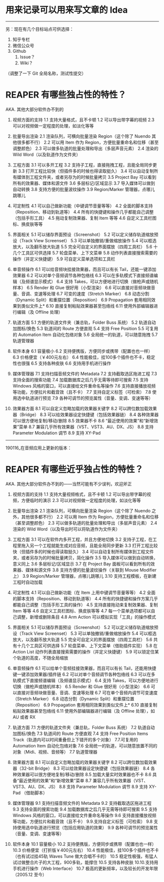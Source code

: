 # 用来记录可以用来写文章的 Idea

---

另：现在有几个目标站点可供选择：

1. 知乎专栏
2. 微信公众号
3. Github
    1. Issue？
    2. Wiki？

（调整了一下 Git 全局名称，测试性提交）


# REAPER 有哪些独占性的特性？
AKA. 其他大部分软件办不到的

1. 视频方面的支持
    1.1 支持大量格式，且不卡顿
    1.2 可以导出带字幕的视频
    2.3 可以对视频做一定程度的处理，如淡化等等

2. 批量导出渲染
    2.1 渲染队列，可横向批量渲染 Region（这个除了 Nuendo 其他很多都不行）
    2.2 可以用 Item 作为 Region，方便批量重命名和位移（甚至调整颜色）
    2.3 可以做多轨道的批量处理和导出（多层声音元素）
    2.4 渲染的 Wild Word（以及轨道作为文件夹）

3. 工程方面
    3.1 可以多开工程
    3.2 支持子工程，直接拖拽工程，且能全局同步更新
    3.3 打开工程比较快（但插件多的时候也得读取挺久）
    3.4 可以自动复制所有媒体到工程文件夹，或者另存为的时候批量拷贝
    3.5 Project Bay 可以看到所有的效果器、媒体和源文件
    3.6 多层标记/区域显示
    3.7 导入媒体可以做到自动转换
    3.8 支持方便的批量波纹操作
    3.9 Region/Marker 管理器，点哪儿跳哪儿

4. 可定制性
    4.1 可以自己做新功能（中键调节音量等等）
    4.2 全面的脚本支持（Reposition、移动到轨道等）
    4.4 所有的快捷键和操作几乎都能自己调整（包括手形工具）
    4.5 拖动复制效果器、复制 Item 等等
    4.6 自定义工具栏图标、换皮肤等等

5. 界面相关
    5.1 可以储存界面预设（Screenshot）
    5.2 可以定义储存轨道缩放预设（Track View Screenset）
    5.3 可以单独撤销/重做缩放操作
    5.4 可以框选放大，以及翻币放大轨道
    5.5 完全可自定义的界面摆放（四周工具栏）
    5.6 十几个工具区可供选择
    5.7 轮盘菜单、上下文菜单
    5.8 动作列表直接搜索需要的操作（并定义快捷键）
    5.9 可自定义菜单选项和工具栏
    
6. 单音频操作
    6.1 可以给音频块挂接效果器，而且可以有长 Tail，还能一键添加效果器
    6.2 可以对单个音频调节各种包络线
    6.3 可以在多轨模式下直接频谱编辑（及频谱显示模式）
    6.4 支持 Takes，可以方便地进行切换（做枪声或随机样本）
    6.5 Render 和 Glue 很好用（小型渲染）
    6.6 可以直接对音频块做音量、音调、变速等处理
    6.7 可变的速度（Stretch Marker）
    6.8 动态分割（Dynamic Split）和重摆位置（Reposition）
    6.9 Propagation 套用相同效果到类似文件上*
    6.10 直接复制粘贴效果器甚至包络线
    6.11 使用外部编辑器进行编辑（及 Offline 处理）
    

5. 轨道方面
    5.1 方便的轨道文件夹（兼总轨，Folder Buss 系统）
    5.2 轨道自动加图标/换色
    5.3 轨道间的 Route 方便直观
    5.4 支持 Free Position
    5.5 可复用的 Automation Item 自动化包络对象
    5.6 全局统一的轨道，可以随意拖拽
    5.7 轨道管理器

6. 软件本身
    6.1 容量极小
    6.2 支持便携版，方便同步或携带（配置也也一样）
    6.3 价格便宜（￥400元左右）
    6.4 性能极佳，挂100多个插件也不卡，稳定性也很强
    6.5 支持各种皮肤
    6.6 支持用手机进行操作

7. 媒体管理器
    7.1 支持扫描音频文件的 Metadata
    7.2 支持截取选区拖进工程
    7.3 支持全面的搜索功能
    7.4 加载数据库之后几乎无需等待即可搜索
    7.5 支持 Windows 风格的窗口，可以直接给文件重命名等操作
    7.6 支持直接播放视频等功能，方便拉片和截音效（且不卡）
    7.7 支持自定义标签（可检索）
    7.8 使用选中轨道进行预览
    7.9 各种可调节的预览属性（音量、变调、变速等等）

8. 效果器方面
    8.1 可以自定义忽略加载的效果器关键字
    8.2 可以跨位数加载效果器（Bridge）
    8.3 可以给效果器设定快捷键（包括效果器链）
    8.4 各种效果器可以很方便地复制/移动/删除
    8.5 效果器不卡
    8.6 “最近使用的效果”和“新增效果”菜单
    8.7 兼容几乎所有效果器（VST、VST3、AU、DX、JS）
    8.8 支持 Parameter Modulation 调节
    8.9 支持 XY-Pad 



---

190116_在音频应用上更新的版本：

# REAPER 有哪些近乎独占性的特性？
AKA. 其他大部分软件办不到的——当然可能有不少误判，欢迎斧正

1. 视频方面的支持
    1.1 支持大量视频格式，且不卡顿
    1.2 可以导出带字幕的视频，方便临时的演示
    2.3 可以对视频做一定程度的处理，如淡化等等

2. 批量导出渲染
    2.1 渲染队列，可横向批量渲染 Region（这个除了 Nuendo 之外，其他很多都不行）
    2.2 可以用 Item 作为 Region，方便批量重命名和位移（甚至调整颜色）
    2.3 可以做多轨道的批量处理和导出（多层声音元素）
    2.4 渲染的 Wild Word（以及导出时可以将轨道作为文件夹）

3. 工程方面
    3.1 可以在软件内多开工程，并且方便地切换
    3.2 支持子工程，在工程里拖入另一个工程就能生成对应音频，且能全局同步更新
    3.3 打开工程比较快（但插件多的时候也得读取挺久）
    3.4 可以自动复制所有媒体到工程文件夹，或者另存为的时候批量拷贝，简化操作
    3.5 导入媒体可以做到自动转换，意义同上
    3.6 多层标记/区域显示
    3.7 在 Project Bay 面板可以看到所有的效果器、媒体和源文件
    3.8 支持方便的批量波纹操作（关联到 Mouse Modifier 上）
    3.9 Region/Marker 管理器，点哪儿跳哪儿
    3.10 支持工程模板，在新建工程时自动加载

4. 可定制性
    4.1 可以自己做新功能（在 Item 上用中键调节音量等等）
    4.2 全面的脚本支持（Reposition、移动到轨道等）
    4.4 所有的快捷键和操作方案几乎都能自己调整（包括手形工具的操作）
    4.5 支持直接拖动来复制效果器、复制 Item 等等
    4.6 自定义工具栏图标、换皮肤等等
    4.7 每一个菜单选项都可以自己调整，新增或删除条目
    4.8 Arm Action 可以模拟实现「工具」的操作模式

5. 界面相关
    5.1 可以储存界面预设（Screenshot）
    5.2 可以定义储存轨道缩放预设（Track View Screenset）
    5.3 可以单独撤销/重做缩放操作
    5.4 可以框选放大，以及翻币放大轨道
    5.5 完全可自定义的界面摆放（四周工具栏）
    5.6 共有十几个工具区可供选择
    5.7 轮盘菜单、上下文菜单（借助插件实现）
    5.8 在 Action List 动作列表直接搜索需要的操作（并定义快捷键）
    5.9 可以锁定住某个轨道的高度，不随全局缩放

6. 单音频操作
    6.1 可以给单个音频挂接效果器，而且可以有长 Tail，还能用快捷键一键添加效果器/插件链
    6.2 可以对单个音频调节各种包络线
    6.3 可以在多轨模式下直接频谱编辑（及频谱显示模式）
    6.4 支持 Takes，可以方便地进行切换（做枪声或随机样本）
    6.5 Render 和 Glue 很好用（小型渲染）
    6.6 可以直接对音频块做音量、音调、变速等处理
    6.7 可在单个音频内调节可变速度（Stretch Marker）
    6.8 动态分割（Dynamic Split）和重摆位置（Reposition）
    6.9 Propagation 套用相同效果到类似文件上*
    6.10 直接复制粘贴效果器甚至包络线
    6.11 使用外部编辑器进行编辑（及 Offline 处理），如 AU 或者 RX
   

7. 轨道方面
    7.1 方便的轨道文件夹（兼总轨，Folder Buss 系统）
    7.2 轨道自动加图标/换色
    7.3 轨道间的 Route 方便直观
    7.4 支持 Free Position Items Track（轨道内可以时间重叠但上下错开的多个对象）
    7.7.可复用的 Automation Item 自动化包络对象
    7.6 全局统一的轨道，可以随意放置不同的对象（Midi、视频、音频等）
    7.7 轨道管理器

8. 效果器方面
    8.1 可以自定义忽略加载的效果器关键字
    8.2 可以跨位数加载效果器（32-bit Bridge）
    8.3 可以给效果器设定快捷键（包括效果器链）
    8.4 各种效果器可以很方便地复制/移动/删除
    8.5 加载大量实时效果器也不卡
    8.6 具备“最近使用的效果”和“新增效果”菜单
    8.7 兼容几乎所有效果器（VST、VST3、AU、DX、JS）
    8.8 支持 Parameter Modulation 调节
    8.9 支持 XY-Pad （借助脚本）
    
9. 媒体管理器
    9.1 支持扫描音频文件的 Metadata
    9.2 支持截取选区拖进工程
    9.3 支持全面的搜索功能
    9.4 加载数据库之后几乎无需等待即可搜索
    9.5 支持 Windows 风格的窗口，可以直接给文件重命名等操作
    9.6 支持直接播放视频等功能，方便拉片和截音效（且不卡）
    9.9.支持自定义标签（可检索）
    9.8 支持使用选中轨道进行预览（包括应用轨道的效果）
    9.9 各种可调节的预览属性（音量、变调、变速等等）

10. 软件本身
    10.1 容量极小
    10.2 支持便携版，方便同步或携带（配置也也一样）
    10.3 价格便宜（打折版￥400元左右）
    10.4 性能极佳，挂100多个插件也不卡（也有试过挂45轨 Waves Tune 做大合唱不卡的）
    10.5 稳定性极强，有猛人试过做整合片子的大工程，900多轨，能撑住
    10.5 支持各种皮肤
    10.10.支持用手机进行操作（Web Interface）
    10.7 极高的更新频率，以及较长的开发年限（2005.12 至今）
    